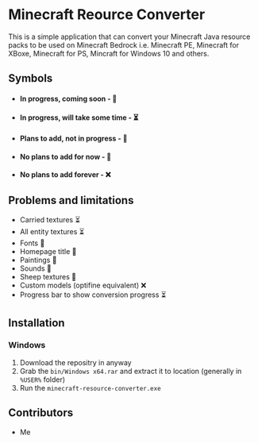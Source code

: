 # Minecraft Reource Converter
This is a simple application that can convert your Minecraft Java resource packs to be used on Minecraft Bedrock i.e. Minecraft PE, Minecraft for XBoxe, Minecraft for PS, Mincraft for Windows 10 and others.

## Symbols
- #### In progress, coming soon - 🏃
- #### In progress, will take some time - ⏳
- #### Plans to add, not in progress - 🚧
- #### No plans to add for now - 🤔
- #### No plans to add forever - ❌

## Problems and limitations

- Carried textures  ⏳
- All entity textures ⏳
- Fonts 🏃
- Homepage title 🏃
- Paintings 🏃
- Sounds 🚧
- Sheep textures 🚧
- Custom models (optifine equivalent) ❌
- Progress bar to show conversion progress ⏳

## Installation
### Windows
1. Download the repositry in anyway
2. Grab the `bin/Windows x64.rar` and extract it to location (generally in `%USER%` folder)
3. Run the `minecraft-resource-converter.exe`

## Contributors
- Me

